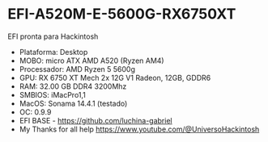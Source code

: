 # EFI-A520M-E-5600G-RX6750XT


EFI pronta para Hackintosh

 - Plataforma: Desktop
 - MOBO: micro ATX AMD A520 (Ryzen AM4)
 - Processador: AMD Ryzen 5 5600g
 - GPU: RX 6750 XT Mech 2x 12G V1 Radeon, 12GB, GDDR6
 - RAM: 32.00 GB DDR4 3200Mhz
 - SMBIOS: iMacPro1,1
 - MacOS: Sonama 14.4.1 (testado)
 - OC: 0.9.9
 - EFI BASE - https://github.com/luchina-gabriel
 - My Thanks for all help https://www.youtube.com/@UniversoHackintosh
